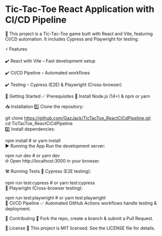# Tic-Tac-Toe React Application with CI/CD Pipeline

🚀 This project is a Tic-Tac-Toe game built with React and Vite, featuring CI/CD automation. It includes Cypress and Playwright for testing.

⚡ Features

✔️ React with Vite – Fast development setup

✔️ CI/CD Pipeline – Automated workflows

✔️ Testing – Cypress (E2E) & Playwright (Cross-browser)

📌 Getting Started
✅ Prerequisites
🔹 Install Node.js (14+) & npm or yarn

📥 Installation
1️⃣ Clone the repository:


git clone https://github.com/GazJack/TicTacToe_ReactCiCdPipeline.git  
cd TicTacToe_ReactCiCdPipeline  
2️⃣ Install dependencies:


npm install  # or yarn install  
▶️ Running the App
Run the development server:


npm run dev  # or yarn dev  
🌐 Open http://localhost:3000 in your browser.

🛠️ Running Tests
🔹 Cypress (E2E testing):


npm run test:cypress  # or yarn test:cypress  
🔹 Playwright (Cross-browser testing):


npm run test:playwright  # or yarn test:playwright  
🔄 CI/CD Pipeline
✅ Automated GitHub Actions workflows handle testing & deployment.

🤝 Contributing
🔹 Fork the repo, create a branch & submit a Pull Request.

📜 License
📝 This project is MIT licensed. See the LICENSE file for details.
